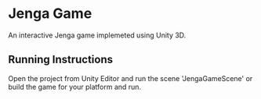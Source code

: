 # Jenga Game
An interactive Jenga game implemeted using Unity 3D.

## Running Instructions
Open the project from Unity Editor and run the scene 'JengaGameScene' or build the game for your platform and run.
